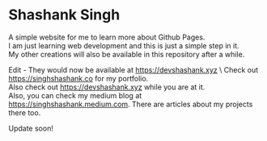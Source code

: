 # Shashank Singh
A simple website for me to learn more about Github Pages. \
I am just learning web development and this is just a simple step in it. \
My other creations will also be available in this repository after a while.

Edit - They would now be available at https://devshashank.xyz \\
Check out https://singhshashank.co for my portfolio. \
Also check out https://devshashank.xyz while you are at it. \
Also, you can check my medium blog at https://singhshashank.medium.com. There are articles about my projects there too.

Update soon!
